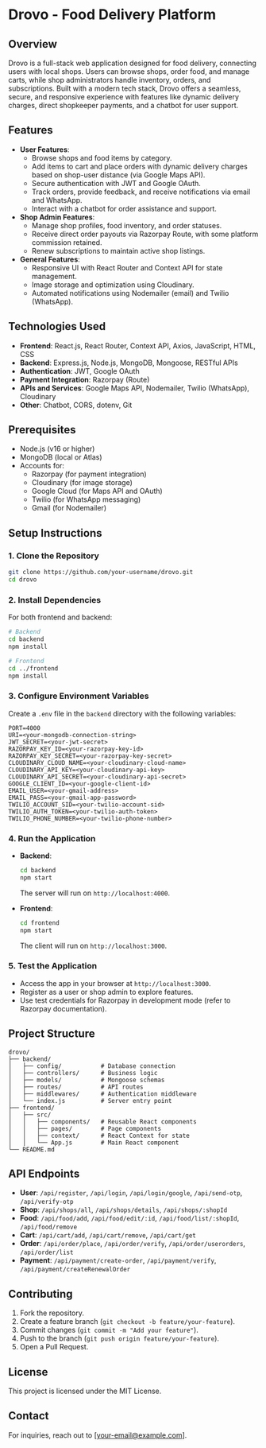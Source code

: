 # Drovo - Food Delivery Platform

## Overview
Drovo is a full-stack web application designed for food delivery, connecting users with local shops. Users can browse shops, order food, and manage carts, while shop administrators handle inventory, orders, and subscriptions. Built with a modern tech stack, Drovo offers a seamless, secure, and responsive experience with features like dynamic delivery charges, direct shopkeeper payments, and a chatbot for user support.

## Features
- **User Features**:
  - Browse shops and food items by category.
  - Add items to cart and place orders with dynamic delivery charges based on shop-user distance (via Google Maps API).
  - Secure authentication with JWT and Google OAuth.
  - Track orders, provide feedback, and receive notifications via email and WhatsApp.
  - Interact with a chatbot for order assistance and support.
- **Shop Admin Features**:
  - Manage shop profiles, food inventory, and order statuses.
  - Receive direct order payouts via Razorpay Route, with some platform commission retained.
  - Renew subscriptions to maintain active shop listings.
- **General Features**:
  - Responsive UI with React Router and Context API for state management.
  - Image storage and optimization using Cloudinary.
  - Automated notifications using Nodemailer (email) and Twilio (WhatsApp).

## Technologies Used
- **Frontend**: React.js, React Router, Context API, Axios, JavaScript, HTML, CSS
- **Backend**: Express.js, Node.js, MongoDB, Mongoose, RESTful APIs
- **Authentication**: JWT, Google OAuth
- **Payment Integration**: Razorpay (Route)
- **APIs and Services**: Google Maps API, Nodemailer, Twilio (WhatsApp), Cloudinary
- **Other**: Chatbot, CORS, dotenv, Git

## Prerequisites
- Node.js (v16 or higher)
- MongoDB (local or Atlas)
- Accounts for:
  - Razorpay (for payment integration)
  - Cloudinary (for image storage)
  - Google Cloud (for Maps API and OAuth)
  - Twilio (for WhatsApp messaging)
  - Gmail (for Nodemailer)

## Setup Instructions

### 1. Clone the Repository
```bash
git clone https://github.com/your-username/drovo.git
cd drovo
```

### 2. Install Dependencies
For both frontend and backend:
```bash
# Backend
cd backend
npm install

# Frontend
cd ../frontend
npm install
```

### 3. Configure Environment Variables
Create a `.env` file in the `backend` directory with the following variables:
```env
PORT=4000
URI=<your-mongodb-connection-string>
JWT_SECRET=<your-jwt-secret>
RAZORPAY_KEY_ID=<your-razorpay-key-id>
RAZORPAY_KEY_SECRET=<your-razorpay-key-secret>
CLOUDINARY_CLOUD_NAME=<your-cloudinary-cloud-name>
CLOUDINARY_API_KEY=<your-cloudinary-api-key>
CLOUDINARY_API_SECRET=<your-cloudinary-api-secret>
GOOGLE_CLIENT_ID=<your-google-client-id>
EMAIL_USER=<your-gmail-address>
EMAIL_PASS=<your-gmail-app-password>
TWILIO_ACCOUNT_SID=<your-twilio-account-sid>
TWILIO_AUTH_TOKEN=<your-twilio-auth-token>
TWILIO_PHONE_NUMBER=<your-twilio-phone-number>
```

### 4. Run the Application
- **Backend**:
  ```bash
  cd backend
  npm start
  ```
  The server will run on `http://localhost:4000`.

- **Frontend**:
  ```bash
  cd frontend
  npm start
  ```
  The client will run on `http://localhost:3000`.

### 5. Test the Application
- Access the app in your browser at `http://localhost:3000`.
- Register as a user or shop admin to explore features.
- Use test credentials for Razorpay in development mode (refer to Razorpay documentation).

## Project Structure
```
drovo/
├── backend/
│   ├── config/           # Database connection
│   ├── controllers/      # Business logic
│   ├── models/           # Mongoose schemas
│   ├── routes/           # API routes
│   ├── middlewares/      # Authentication middleware
│   └── index.js          # Server entry point
├── frontend/
│   ├── src/
│   │   ├── components/   # Reusable React components
│   │   ├── pages/        # Page components
│   │   ├── context/      # React Context for state
│   │   └── App.js        # Main React component
└── README.md
```

## API Endpoints
- **User**: `/api/register`, `/api/login`, `/api/login/google`, `/api/send-otp`, `/api/verify-otp`
- **Shop**: `/api/shops/all`, `/api/shops/details`, `/api/shops/:shopId`
- **Food**: `/api/food/add`, `/api/food/edit/:id`, `/api/food/list/:shopId`, `/api/food/remove`
- **Cart**: `/api/cart/add`, `/api/cart/remove`, `/api/cart/get`
- **Order**: `/api/order/place`, `/api/order/verify`, `/api/order/userorders`, `/api/order/list`
- **Payment**: `/api/payment/create-order`, `/api/payment/verify`, `/api/payment/createRenewalOrder`

## Contributing
1. Fork the repository.
2. Create a feature branch (`git checkout -b feature/your-feature`).
3. Commit changes (`git commit -m "Add your feature"`).
4. Push to the branch (`git push origin feature/your-feature`).
5. Open a Pull Request.

## License
This project is licensed under the MIT License.

## Contact
For inquiries, reach out to [your-email@example.com].